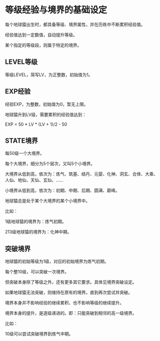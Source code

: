 # 等级经验与境界的基础设定

每个地球猿出生时，都具备等级、境界属性，并在历练中不断累积经验值。

经验值达到一定数值，自动提升等级。

某个指定的等级段，则属于特定的境界。

## LEVEL等级

等级LEVEL，简写LV，为正整数，初始值为1。

## EXP经验

经验EXP，为整数，初始值为0，暂无上限。

地球猿升到LV级，需要累积的经验值达到：

EXP = 50 * LV * (LV + 1)/2 - 50

## STATE境界

每50级一个大境界。

每个大境界，细分为5个层次，又叫5个小境界。

大境界从低到高，依次为：炼气、筑基、结丹、元婴、化神、洞玄、合体、大乘、人仙、地仙、天仙、玄仙、……

小境界从低到高，依次为：初期、中期、后期、圆满、巅峰。

地球猿总是处于某个大境界的某个小境界中。

比如：

1级地球猿的境界为：炼气初期。

213级地球猿的境界为：化神中期。

## 突破境界

地球猿的初始等级为1级，对应的初始境界为炼气初期。

每个整10级，可以突破一次境界。

但突破本身除了等级之外，还有更多其它要求。具体见境界突破设定。

如果地球猿无法突破，则维持在原有的境界。直到再次尝试并突破。

境界本身并不影响经验的继续累积、也不影响等级的继续提升。

境界本身的提升，是逐级递进的。即：只能突破到相邻的高一级境界。

比如：

10级可以尝试突破境界到炼气中期。

